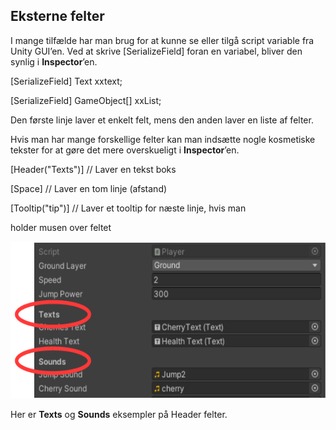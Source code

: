 ## Eksterne felter

I mange tilfælde har man brug for at kunne se eller tilgå script
variable fra Unity GUI’en. Ved at skrive \[SerializeField\] foran en
variabel, bliver den synlig i **Inspector**’en.

\[SerializeField\] Text xxtext;

\[SerializeField\] GameObject\[\] xxList;

Den første linje laver et enkelt felt, mens den anden laver en liste af
felter.

Hvis man har mange forskellige felter kan man indsætte nogle kosmetiske
tekster for at gøre det mere overskueligt i **Inspector**’en.

\[Header("Texts")\] // Laver en tekst boks

\[Space\] // Laver en tom linje (afstand)

\[Tooltip("tip")\] // Laver et tooltip for næste linje, hvis man

holder musen over feltet

<img src="../media/image52.png"
style="width:5.92708in;height:2.61597in" />

Her er **Texts** og **Sounds** eksempler på Header felter.
